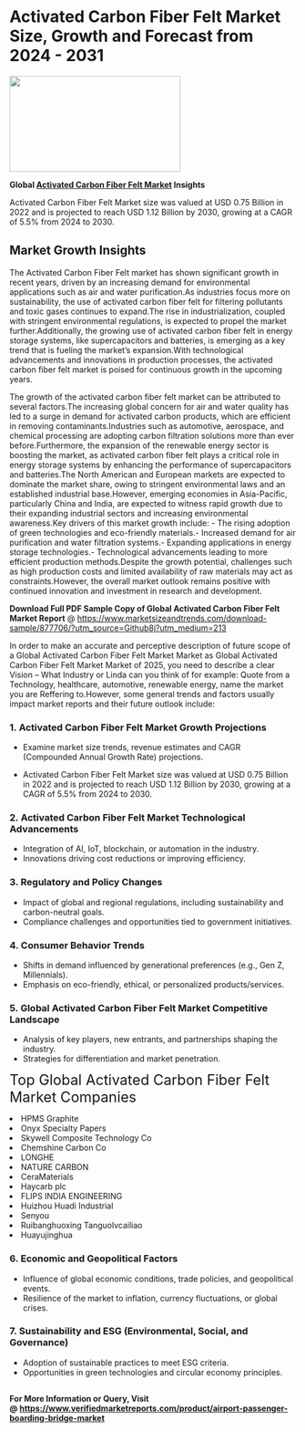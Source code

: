 <H1>Activated Carbon Fiber Felt Market Size, Growth and Forecast from 2024 - 2031</H1><img class="aligncenter size-medium wp-image-584254" src="https://thirdeyenews.in/wp-content/uploads/2024/09/Global-Market-Research-300x168.jpeg" alt="" width="300" height="168" /><p><strong>Global&nbsp;<a href="https://www.marketsizeandtrends.com/download-sample/877706/?utm_source=Github8j?utm_medium=213">Activated Carbon Fiber Felt Market</a> Insights</strong></p><p>Activated Carbon Fiber Felt Market size was valued at USD 0.75 Billion in 2022 and is projected to reach USD 1.12 Billion by 2030, growing at a CAGR of 5.5% from 2024 to 2030.</p><p><h2>Market Growth Insights</h2> <p>The Activated Carbon Fiber Felt market has shown significant growth in recent years, driven by an increasing demand for environmental applications such as air and water purification.As industries focus more on sustainability, the use of activated carbon fiber felt for filtering pollutants and toxic gases continues to expand.The rise in industrialization, coupled with stringent environmental regulations, is expected to propel the market further.Additionally, the growing use of activated carbon fiber felt in energy storage systems, like supercapacitors and batteries, is emerging as a key trend that is fueling the market’s expansion.With technological advancements and innovations in production processes, the activated carbon fiber felt market is poised for continuous growth in the upcoming years.</p> <p>The growth of the activated carbon fiber felt market can be attributed to several factors.The increasing global concern for air and water quality has led to a surge in demand for activated carbon products, which are efficient in removing contaminants.Industries such as automotive, aerospace, and chemical processing are adopting carbon filtration solutions more than ever before.Furthermore, the expansion of the renewable energy sector is boosting the market, as activated carbon fiber felt plays a critical role in energy storage systems by enhancing the performance of supercapacitors and batteries.The North American and European markets are expected to dominate the market share, owing to stringent environmental laws and an established industrial base.However, emerging economies in Asia-Pacific, particularly China and India, are expected to witness rapid growth due to their expanding industrial sectors and increasing environmental awareness.Key drivers of this market growth include: - The rising adoption of green technologies and eco-friendly materials.- Increased demand for air purification and water filtration systems.- Expanding applications in energy storage technologies.- Technological advancements leading to more efficient production methods.Despite the growth potential, challenges such as high production costs and limited availability of raw materials may act as constraints.However, the overall market outlook remains positive with continued innovation and investment in research and development.<p><span class=""><strong>Download Full PDF Sample Copy of Global Activated Carbon Fiber Felt Market Report</strong> @ <a href="https://www.marketsizeandtrends.com/download-sample/877706/?utm_source=Github8j?utm_medium=213" target="_blank">https://www.marketsizeandtrends.com/download-sample/877706/?utm_source=Github8j?utm_medium=213</a></span></p><p>In order to make an accurate and perceptive description of future scope of a Global&nbsp;Activated Carbon Fiber Felt Market Market as Global&nbsp;Activated Carbon Fiber Felt Market Market of 2025, you need to describe a clear Vision &ndash; What Industry or Linda can you think of for example: Quote from a Technology, healthcare, automotive, renewable energy, name the market you are Reffering to.However, some general trends and factors usually impact market reports and their future outlook include:</p><h3>1.&nbsp;<strong>Activated Carbon Fiber Felt Market Growth Projections</strong></h3><ul><li>Examine market size trends, revenue estimates and CAGR (Compounded Annual Growth Rate) projections.</li><li><p>Activated Carbon Fiber Felt Market size was valued at USD 0.75 Billion in 2022 and is projected to reach USD 1.12 Billion by 2030, growing at a CAGR of 5.5% from 2024 to 2030.</p></li></ul><h3>2.&nbsp;<strong>Activated Carbon Fiber Felt Market Technological Advancements</strong></h3><ul><li>Integration of AI, IoT, blockchain, or automation in the industry.</li><li>Innovations driving cost reductions or improving efficiency.</li></ul><h3>3.&nbsp;<strong>Regulatory and Policy Changes</strong></h3><ul><li>Impact of global and regional regulations, including sustainability and carbon-neutral goals.</li><li>Compliance challenges and opportunities tied to government initiatives.</li></ul><h3>4.&nbsp;<strong>Consumer Behavior Trends</strong></h3><ul><li>Shifts in demand influenced by generational preferences (e.g., Gen Z, Millennials).</li><li>Emphasis on eco-friendly, ethical, or personalized products/services.</li></ul><h3>5.&nbsp;<strong>Global Activated Carbon Fiber Felt Market Competitive Landscape</strong></h3><ul><li>Analysis of key players, new entrants, and partnerships shaping the industry.</li><li>Strategies for differentiation and market penetration.</li></ul><p data-pm-slice="1 1 []"><span style="color: inherit; font-family: inherit; font-size: 25px;">Top Global Activated Carbon Fiber Felt Market Companies</span></p><div class="" data-test-id=""><p><li>HPMS Graphite</li><li> Onyx Specialty Papers</li><li> Skywell Composite Technology Co</li><li> Chemshine Carbon Co</li><li> LONGHE</li><li> NATURE CARBON</li><li> CeraMaterials</li><li> Haycarb plc</li><li> FLIPS INDIA ENGINEERING</li><li> Huizhou Huadi Industrial</li><li> Senyou</li><li> Ruibanghuoxing Tanguolvcailiao</li><li> Huayujinghua</li></p></div><h3>6.&nbsp;<strong>Economic and Geopolitical Factors</strong></h3><ul><li>Influence of global economic conditions, trade policies, and geopolitical events.</li><li>Resilience of the market to inflation, currency fluctuations, or global crises.</li></ul><h3>7.&nbsp;<strong>Sustainability and ESG (Environmental, Social, and Governance)</strong></h3><ul><li>Adoption of sustainable practices to meet ESG criteria.</li><li>Opportunities in green technologies and circular economy principles.</li></ul><h2><strong style="font-size: 14px;">For More Information or Query, Visit @&nbsp;</strong><a style="background-color: #ffffff; font-size: 14px;" href="https://www.marketsizeandtrends.com/report/activated-carbon-fiber-felt-market/" target="_blank">https://www.verifiedmarketreports.com/product/airport-passenger-boarding-bridge-market</a></h2>